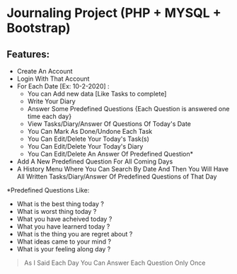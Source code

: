 # Journaling Project (PHP + MYSQL + Bootstrap)

## Features:
- Create An Account
- Login With That Account
- For Each Date [Ex: 10-2-2020] :
  - You can Add new data [Like Tasks to complete]
  - Write Your Diary
  - Answer Some Predefined Questions {Each Question is answered one time each day} 
  - View Tasks/Diary/Answer Of Questions Of Today's Date
  - You Can Mark As Done/Undone Each Task
  - You Can Edit/Delete Your Today's Task(s)
  - You Can Edit/Delete Your Today's Diary
  - You Can Edit/Delete An Answer Of Predefined Question*
- Add A New Predefined Question For All Coming Days
- A History Menu Where You Can Search By Date And Then You Will Have All Written Tasks/Diary/Answer Of Predefined Questions of That Day

*Predefined Questions Like:

- What is the best thing today ?
- What is worst thing today ?
- What you have acheived today ?
- What you have learnerd today ?
- What is the thing you are regret about ?
- What ideas came to your mind ?
- What is your feeling along day ?
> As I Said Each Day You Can Answer Each Question Only Once

